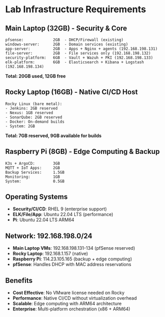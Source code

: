 # Lab Infrastructure Requirements

## Main Laptop (32GB) - Security & Core

```
pfsense:             2GB  - DHCP/Firewall (existing)
windows-server:      2GB  - Domain services (existing)
app-server:          2GB  - Apps + Nginx + agents (192.168.198.131)
file-server:         2GB  - File services only (192.168.198.132)
security-platform:   6GB  - Vault + Wazuh + PKI (192.168.198.133)
elk-platform:        6GB  - Elasticsearch + Kibana + Logstash (192.168.198.134)
```

**Total: 20GB used, 12GB free**

## Rocky Laptop (16GB) - Native CI/CD Host

```
Rocky Linux (bare metal):
- Jenkins: 2GB reserved
- Nexus: 1GB reserved
- SonarQube: 2GB reserved
- Docker: On-demand builds
- System: 2GB
```

**Total: 7GB reserved, 9GB available for builds**

## Raspberry Pi (8GB) - Edge Computing & Backup

```
K3s + ArgoCD:        3GB
MQTT + IoT Apps:     2GB
Backup Services:     1.5GB
Monitoring:          1GB
System:              0.5GB
```

## Operating Systems

- **Security/CI/CD**: RHEL 9 (enterprise support)
- **ELK/File/App**: Ubuntu 22.04 LTS (performance)
- **Pi**: Ubuntu 22.04 LTS ARM64

## Network: 192.168.198.0/24

- **Main Laptop VMs**: 192.168.198.131-134 (pfSense reserved)
- **Rocky Laptop**: 192.168.1.157 (native)
- **Raspberry Pi**: 114.23.105.165 (backup + edge computing)
- **pfSense**: Handles DHCP with MAC address reservations

## Benefits

- **Cost Effective**: No VMware license needed on Rocky
- **Performance**: Native CI/CD without virtualization overhead
- **Scalable**: Edge computing with ARM64 architecture
- **Enterprise**: Multi-platform orchestration (x86 + ARM64)
